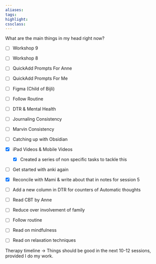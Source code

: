 ```yaml
---
aliases:  
tags:
highlight:  
cssclass:
---
```


What are the main things in my head right now?
- [ ] Workshop 9
- [ ] Workshop 8
- [ ] QuickAdd Prompts For Anne
- [ ] QuickAdd Prompts For Me
- [ ] Figma (Child of Bijli)
- [ ] Follow Routine
- [ ] DTR & Mental Health
- [ ] Journaling Consistency
- [ ] Marvin Consistency
- [ ] Catching up with Obsidian 
- [x] iPad Videos & Mobile Videos
	- [x] Created a series of non specific tasks to tackle this
- [ ] Get started with anki again
- [x] Reconcile with Mami & write about that in notes for session 5


- [ ] Add a new column in DTR for counters of Automatic thoughts
- [ ] Read CBT by Anne
- [ ] Reduce over involvement of family 
- [ ] Follow routine
- [ ] Read on mindfulness
- [ ] Read on relaxation techniques

Therapy timeline → Things should be good in the next 10-12 sessions, provided I do my work.
